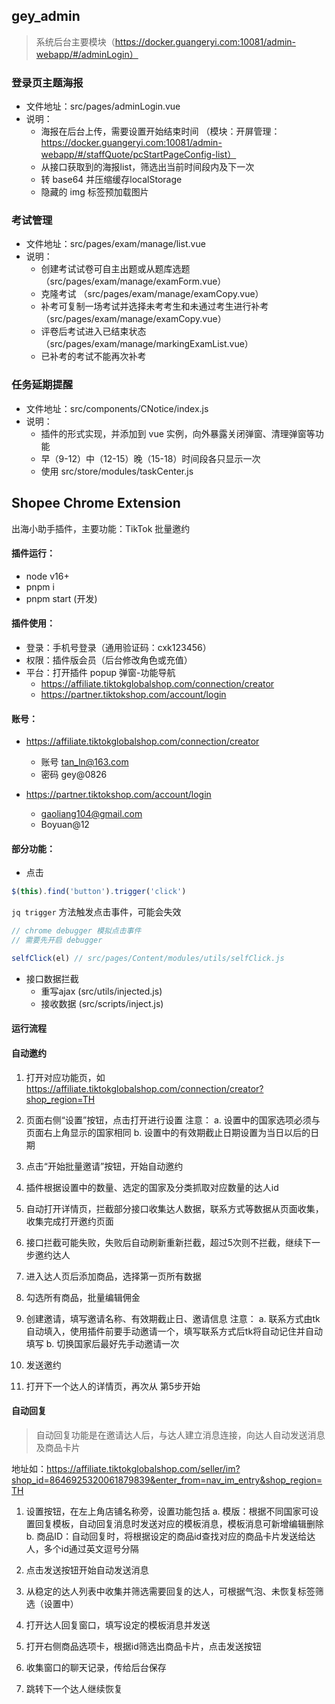 ## gey_admin

> 系统后台主要模块（https://docker.guangeryi.com:10081/admin-webapp/#/adminLogin）

### 登录页主题海报

- 文件地址：src/pages/adminLogin.vue
- 说明：
  - 海报在后台上传，需要设置开始结束时间 （模块：开屏管理：https://docker.guangeryi.com:10081/admin-webapp/#/staffQuote/pcStartPageConfig-list）
  - 从接口获取到的海报list，筛选出当前时间段内及下一次
  - 转 base64 并压缩缓存localStorage
  - 隐藏的 img 标签预加载图片

### 考试管理

- 文件地址：src/pages/exam/manage/list.vue
- 说明：
  - 创建考试试卷可自主出题或从题库选题（src/pages/exam/manage/examForm.vue）
  - 克隆考试 （src/pages/exam/manage/examCopy.vue）
  - 补考可复制一场考试并选择未考考生和未通过考生进行补考 （src/pages/exam/manage/examCopy.vue）
  - 评卷后考试进入已结束状态 （src/pages/exam/manage/markingExamList.vue）
  - 已补考的考试不能再次补考

### 任务延期提醒

- 文件地址：src/components/CNotice/index.js
- 说明：
  - 插件的形式实现，并添加到 vue 实例，向外暴露关闭弹窗、清理弹窗等功能
  - 早（9-12）中（12-15）晚（15-18）时间段各只显示一次
  - 使用 src/store/modules/taskCenter.js


## Shopee Chrome Extension

出海小助手插件，主要功能：TikTok 批量邀约

#### 插件运行：
- node v16+
- pnpm i
- pnpm start (开发)

#### 插件使用：
- 登录：手机号登录（通用验证码：cxk123456）
- 权限：插件版会员（后台修改角色或充值）
- 平台：打开插件 popup 弹窗-功能导航
  - https://affiliate.tiktokglobalshop.com/connection/creator
  - https://partner.tiktokshop.com/account/login

#### 账号：
- https://affiliate.tiktokglobalshop.com/connection/creator
  - 账号 tan_ln@163.com
  - 密码 gey@0826

- https://partner.tiktokshop.com/account/login
  - gaoliang104@gmail.com
  - Boyuan@12

#### 部分功能：
- 点击
```js
$(this).find('button').trigger('click')
```
`jq trigger` 方法触发点击事件，可能会失效

```js
// chrome debugger 模拟点击事件
// 需要先开启 debugger

selfClick(el) // src/pages/Content/modules/utils/selfClick.js
```

- 接口数据拦截
  - 重写ajax (src/utils/injected.js)
  - 接收数据 (src/scripts/inject.js)


#### 运行流程

#### 自动邀约
1. 打开对应功能页，如 https://affiliate.tiktokglobalshop.com/connection/creator?shop_region=TH

2. 页面右侧“设置”按钮，点击打开进行设置
  注意：
    a. 设置中的国家选项必须与页面右上角显示的国家相同
    b. 设置中的有效期截止日期设置为当日以后的日期

3. 点击“开始批量邀请”按钮，开始自动邀约

4. 插件根据设置中的数量、选定的国家及分类抓取对应数量的达人id
5. 自动打开详情页，拦截部分接口收集达人数据，联系方式等数据从页面收集，收集完成打开邀约页面
6. 接口拦截可能失败，失败后自动刷新重新拦截，超过5次则不拦截，继续下一步邀约达人
7. 进入达人页后添加商品，选择第一页所有数据
8. 勾选所有商品，批量编辑佣金
9. 创建邀请，填写邀请名称、有效期截止日、邀请信息
  注意：
    a. 联系方式由tk自动填入，使用插件前要手动邀请一个，填写联系方式后tk将自动记住并自动填写
    b. 切换国家后最好先手动邀请一次
10. 发送邀约
11. 打开下一个达人的详情页，再次从 第5步开始



#### 自动回复

> 自动回复功能是在邀请达人后，与达人建立消息连接，向达人自动发送消息及商品卡片

地址如：https://affiliate.tiktokglobalshop.com/seller/im?shop_id=8646925320061879839&enter_from=nav_im_entry&shop_region=TH


1. 设置按钮，在左上角店铺名称旁，设置功能包括
  a. 模版：根据不同国家可设置回复模板，自动回复消息时发送对应的模板消息，模板消息可新增编辑删除
  b. 商品ID：自动回复时，将根据设定的商品id查找对应的商品卡片发送给达人，多个id通过英文逗号分隔

2. 点击发送按钮开始自动发送消息
3. 从稳定的达人列表中收集并筛选需要回复的达人，可根据气泡、未恢复标签筛选（设置中）
4. 打开达人回复窗口，填写设定的模板消息并发送
5. 打开右侧商品选项卡，根据id筛选出商品卡片，点击发送按钮
6. 收集窗口的聊天记录，传给后台保存
7. 跳转下一个达人继续恢复
















